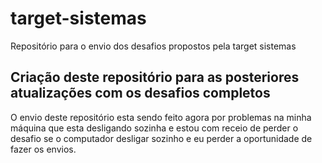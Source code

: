 # target-sistemas
Repositório para o envio dos desafios propostos pela target sistemas

## Criação deste repositório para as posteriores atualizações com os desafios completos

O envio deste repositório esta sendo feito agora por problemas na minha máquina que esta desligando sozinha e estou com receio de perder o desafio se o computador desligar sozinho e eu perder a oportunidade de fazer os envios. 
